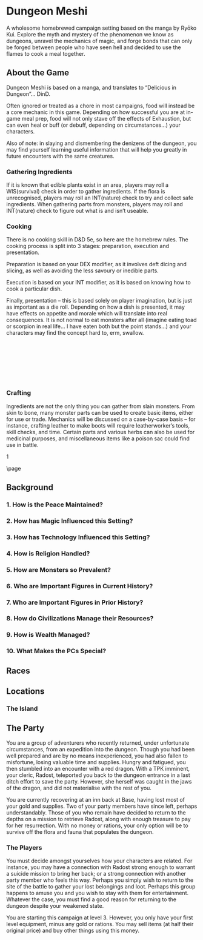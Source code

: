 # Dungeon Meshi
A wholesome homebrewed campaign setting based on the manga by Ryōko Kui.
Explore the myth and mystery of the phenomenon we know as dungeons, unravel the mechanics of magic, and forge bonds that can only be forged between people who have seen hell and decided to use the flames to cook a meal together.

## About the Game
Dungeon Meshi is based on a manga, and translates to “Delicious in Dungeon”… DinD.

Often ignored or treated as a chore in most campaigns, food will instead be a core mechanic in this game. Depending on how successful you are at in-game meal prep, food will not only stave off the effects of Exhaustion, but can even heal or buff (or debuff, depending on circumstances…) your characters. 

Also of note: in slaying and dismembering the denizens of the dungeon, you may find yourself learning useful information that will help you greatly in future encounters with the same creatures.

### Gathering Ingredients
If it is known that edible plants exist in an area, players may roll a WIS(survival) check in order to gather ingredients. If the flora is unrecognised, players may roll an INT(nature) check to try and collect safe ingredients. When gathering parts from monsters, players may roll and INT(nature) check to figure out what is and isn’t useable.

### Cooking
There is no cooking skill in D&D 5e, so here are the homebrew rules. The cooking process is split into 3 stages: preparation, execution and presentation.

Preparation is based on your DEX modifier, as it involves deft dicing and slicing, as well as avoiding the less savoury or inedible parts.

Execution is based on your INT modifier, as it is based on knowing how to cook a particular dish.

Finally, presentation – this is based solely on player imagination, but is just as important as a die roll. Depending on how a dish is presented, it may have effects on appetite and morale which will translate into real consequences.
It is not normal to eat monsters after all (imagine eating toad or scorpion in real life… I have eaten both but the point stands…) and your characters may find the concept hard to, erm, swallow.

<div style='margin-top:140px'></div>


### Crafting
Ingredients are not the only thing you can gather from slain monsters. From skin to bone, many monster parts can be used to create basic items, either for use or trade. Mechanics will be discussed on a case-by-case basis – for instance, crafting leather to make boots will require leatherworker’s tools, skill checks, and time. Certain parts and various herbs can also be used for medicinal purposes, and miscellaneous items like a poison sac could find use in battle.

<div class='pageNumber'>1</div>

\page

## Background
### 1. How is the Peace Maintained?
### 2. How has Magic Influenced this Setting?
### 3. How has Technology Influenced this Setting?
### 4. How is Religion Handled?
### 5. How are Monsters so Prevalent?
### 6. Who are Important Figures in Current History?
### 7. Who are Important Figures in Prior History?
### 8. How do Civilizations Manage their Resources?
### 9. How is Wealth Managed?
### 10. What Makes the PCs Special?

## Races

## Locations
### The Island

## The Party
You are a group of adventurers who recently returned, under unfortunate circumstances, from an expedition into the dungeon. Though you had been well prepared and are by no means inexperienced, you had also fallen to misfortune, losing valuable time and supplies. Hungry and fatigued, you then stumbled into an encounter with a red dragon.
With a TPK imminent, your cleric, Radost, teleported you back to the dungeon entrance in a last ditch effort to save the party. However, she herself was caught in the jaws of the dragon, and did not materialise with the rest of you.

You are currently recovering at an inn back at Base, having lost most of your gold and supplies. Two of your party members have since left, perhaps understandably. Those of you who remain have decided to return to the depths on a mission to retrieve Radost, along with enough treasure to pay for her resurrection. With no money or rations, your only option will be to survive off the flora and fauna that populates the dungeon.

### The Players
You must decide amongst yourselves how your characters are related. For instance, you may have a connection with Radost strong enough to warrant a suicide mission to bring her back; or a strong connection with another party member who feels this way. Perhaps you simply wish to return to the site of the battle to gather your lost belongings and loot. Perhaps this group happens to amuse you and you wish to stay with them for entertainment. Whatever the case, you must find a good reason for returning to the dungeon despite your weakened state.

You are starting this campaign at level 3. However, you only have your first level equipment, minus any gold or rations. You may sell items (at half their original price) and buy other things using this money.
